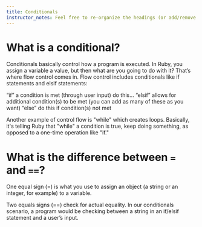 ```yaml
---
title: Conditionals
instructor_notes: Feel free to re-organize the headings (or add/remove headings) below. We included the headings for your benefit, but it's 100% fine if you want to write your responses in some different structure.
---
```


# What is a conditional?

Conditionals basically control how a program is executed. In Ruby, you assign a variable a value, but then what are you going to do with it? That’s where flow control comes in. Flow control includes conditionals like if statements and elsif statements:

“if” a condition is met (through user input) do this…
“elsif” allows for additional condition(s) to be met (you can add as many of these as you want)
 “else” do this if condition(s) not met

Another example of control flow is "while" which creates loops. Basically, it's telling Ruby that "while" a condition is true, keep doing something, as opposed to a one-time operation like "if."

# What is the difference between `=` and `==`?

One equal sign (=) is what you use to assign an object (a string or an integer, for example) to a variable.

Two equals signs (==) check for actual equality. In our conditionals scenario, a program would be checking between a string in an if/elsif statement and a user’s input. 
